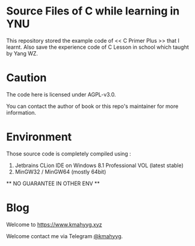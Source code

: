 # Source Files of C while learning in YNU

This repository stored the example code of << C Primer Plus >> that I learnt.
Also save the experience code of C Lesson in school which taught by Yang WZ.

# Caution

The code here is licensed under AGPL-v3.0.

You can contact the author of book or this repo's maintainer for more information.

# Environment

Those source code is completely compiled using :

1. Jetbrains CLion IDE on Windows 8.1 Professional VOL (latest stable)
2. MinGW32 /  MinGW64 (mostly 64bit)

** NO GUARANTEE IN OTHER ENV **

# Blog

Welcome to https://www.kmahyyg.xyz


Welcome contact me via Telegram [@kmahyyg](https://t.me/kmahyyg). 